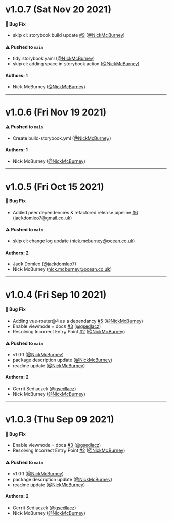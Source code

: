 # v1.0.7 (Sat Nov 20 2021)

#### 🐛 Bug Fix

- skip ci: storybook build update [#9](https://github.com/NickMcBurney/storybook-vue3-router/pull/9) ([@NickMcBurney](https://github.com/NickMcBurney))

#### ⚠️ Pushed to `main`

- tidy storybook yaml ([@NickMcBurney](https://github.com/NickMcBurney))
- skip ci: adding space in storybook action ([@NickMcBurney](https://github.com/NickMcBurney))

#### Authors: 1

- Nick McBurney ([@NickMcBurney](https://github.com/NickMcBurney))

---

# v1.0.6 (Fri Nov 19 2021)

#### ⚠️ Pushed to `main`

- Create build-storybook.yml ([@NickMcBurney](https://github.com/NickMcBurney))

#### Authors: 1

- Nick McBurney ([@NickMcBurney](https://github.com/NickMcBurney))

---

# v1.0.5 (Fri Oct 15 2021)

#### 🐛 Bug Fix

- Added peer dependencies & refactored release pipeline [#6](https://github.com/NickMcBurney/storybook-vue3-router/pull/6) (jackdomleo7@gmail.co.uk)

#### ⚠️ Pushed to `main`

- skip ci: change log update (nick.mcburney@ocean.co.uk)

#### Authors: 2

- Jack Domleo ([@jackdomleo7](https://github.com/jackdomleo7))
- Nick McBurney (nick.mcburney@ocean.co.uk)

---

# v1.0.4 (Fri Sep 10 2021)

#### 🐛 Bug Fix

- Adding vue-router@4 as a dependancy [#5](https://github.com/NickMcBurney/storybook-vue3-router/pull/5) ([@NickMcBurney](https://github.com/NickMcBurney))
- Enable viewmode = docs [#3](https://github.com/NickMcBurney/storybook-vue3-router/pull/3) ([@gsedlacz](https://github.com/gsedlacz))
- Resolving Incorrect Entry Point [#2](https://github.com/NickMcBurney/storybook-vue3-router/pull/2) ([@NickMcBurney](https://github.com/NickMcBurney))

#### ⚠️ Pushed to `main`

- v1.0.1 ([@NickMcBurney](https://github.com/NickMcBurney))
- package description update ([@NickMcBurney](https://github.com/NickMcBurney))
- readme update ([@NickMcBurney](https://github.com/NickMcBurney))

#### Authors: 2

- Gerrit Sedlaczek ([@gsedlacz](https://github.com/gsedlacz))
- Nick McBurney ([@NickMcBurney](https://github.com/NickMcBurney))

---

# v1.0.3 (Thu Sep 09 2021)

#### 🐛 Bug Fix

- Enable viewmode = docs [#3](https://github.com/NickMcBurney/storybook-vue3-router/pull/3) ([@gsedlacz](https://github.com/gsedlacz))
- Resolving Incorrect Entry Point [#2](https://github.com/NickMcBurney/storybook-vue3-router/pull/2) ([@NickMcBurney](https://github.com/NickMcBurney))

#### ⚠️ Pushed to `main`

- v1.0.1 ([@NickMcBurney](https://github.com/NickMcBurney))
- package description update ([@NickMcBurney](https://github.com/NickMcBurney))
- readme update ([@NickMcBurney](https://github.com/NickMcBurney))

#### Authors: 2

- Gerrit Sedlaczek ([@gsedlacz](https://github.com/gsedlacz))
- Nick McBurney ([@NickMcBurney](https://github.com/NickMcBurney))
